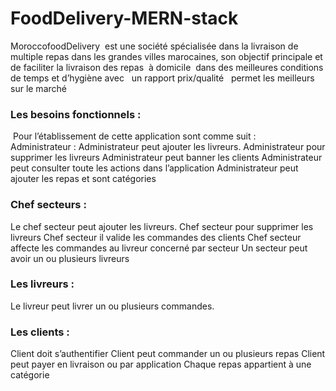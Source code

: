 # FoodDelivery-MERN-stack

MoroccofoodDelivery  est une société spécialisée dans la livraison de multiple repas dans les grandes
villes marocaines, son objectif principale et de faciliter la livraison des repas  à domicile  dans des
meilleures conditions de temps et d’hygiène avec   un rapport prix/qualité   permet les meilleurs sur le
marché
 
### Les besoins fonctionnels :
 Pour l’établissement de cette application sont comme suit :
 
Administrateur :
Administrateur peut ajouter les livreurs.
Administrateur pour supprimer les livreurs
Administrateur peut banner les clients
Administrateur peut consulter toute les actions dans l’application
Administrateur peut ajouter les repas et sont catégories
 
### Chef secteurs :
Le chef secteur peut ajouter les livreurs.
Chef secteur pour supprimer les livreurs
Chef secteur il valide les commandes des clients
Chef secteur affecte les commandes au livreur concerné par secteur
Un secteur peut avoir un ou plusieurs livreurs
 
### Les livreurs :
Le livreur peut livrer un ou plusieurs commandes.
 
### Les clients :
Client doit s’authentifier
Client peut commander un ou plusieurs repas
Client peut payer en livraison ou par application
Chaque repas appartient à une catégorie
